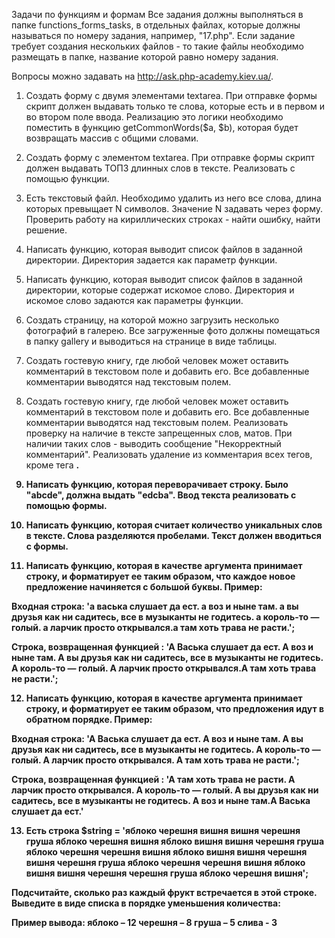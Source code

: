 Задачи по функциям и формам
Все задания должны выполняться в папке functions_forms_tasks, в отдельных файлах, которые должны называться по номеру задания, например, "17.php".
Если задание требует создания нескольких файлов - то такие файлы необходимо размещать в папке, название которой равно номеру задания.

Вопросы можно задавать на http://ask.php-academy.kiev.ua/.

1. Создать форму с двумя элементами textarea. При отправке формы скрипт должен выдавать только те слова, которые есть и в первом и во втором поле ввода. Реализацию это логики необходимо поместить в функцию getCommonWords($a, $b), которая будет возвращать массив с общими словами.

2. Создать форму с элементом textarea. При отправке формы скрипт должен выдавать ТОП3 длинных слов в тексте. Реализовать с помощью функции.

3. Есть текстовый файл. Необходимо удалить из него все слова, длина которых превыщает N символов. Значение N задавать через форму. Проверить работу на кириллических строках - найти ошибку, найти решение.

4. Написать функцию, которая выводит список файлов в заданной директории. Директория задается как параметр функции.

5. Написать функцию, которая выводит список файлов в заданной директории, которые содержат искомое слово. Директория и искомое слово задаются как параметры функции.

6. Создать страницу, на которой можно загрузить несколько фотографий в галерею. Все загруженные фото должны помещаться в папку gallery и выводиться на странице в виде таблицы.

7. Создать гостевую книгу, где любой человек может оставить комментарий в текстовом поле и добавить его. Все добавленные комментарии выводятся над текстовым полем.

8. Создать гостевую книгу, где любой человек может оставить комментарий в текстовом поле и добавить его. Все добавленные комментарии выводятся над текстовым полем. Реализовать проверку на наличие в тексте запрещенных слов, матов. При наличии таких слов - выводить сообщение "Некорректный комментарий". Реализовать удаление из комментария всех тегов, кроме тега <b>.

9. Написать функцию, которая переворачивает строку. Было "abcde", должна выдать "edcba". Ввод текста реализовать с помощью формы.

10. Написать функцию, которая считает количество уникальных слов в тексте. Слова разделяются пробелами. Текст должен вводиться с формы.

11. Написать функцию, которая в качестве аргумента принимает строку, и форматирует ее таким образом, что каждое новое предложение начиняется с большой буквы.
Пример:

Входная строка: 'а васька слушает да ест. а воз и ныне там. а вы друзья как ни садитесь, все в музыканты не годитесь. а король-то — голый. а ларчик просто открывался.а там хоть трава не расти.';

Строка, возвращенная функцией : 'А Васька слушает да ест. А воз и ныне там. А вы друзья как ни садитесь, все в музыканты не годитесь. А король-то — голый. А ларчик просто открывался.А там хоть трава не расти.';

12. Написать функцию, которая в качестве аргумента принимает строку, и форматирует ее таким образом, что предложения идут в обратном порядке.
Пример:

Входная строка: 'А Васька слушает да ест. А воз и ныне там. А вы друзья как ни садитесь, все в музыканты не годитесь. А король-то — голый. А ларчик просто открывался. А там хоть трава не расти.';

Строка, возвращенная функцией : 'А там хоть трава не расти. А ларчик просто открывался. А король-то — голый. А вы друзья как ни садитесь, все в музыканты не годитесь. А воз и ныне там.А Васька слушает да ест.'

13. Есть строка $string = 'яблоко черешня вишня вишня черешня груша яблоко черешня вишня яблоко вишня вишня черешня груша яблоко черешня черешня вишня яблоко вишня вишня черешня вишня черешня груша яблоко черешня черешня вишня яблоко вишня вишня черешня черешня груша яблоко черешня вишня';

Подсчитайте, сколько раз каждый фрукт встречается в этой строке. Выведите в виде списка в порядке уменьшения количества:

Пример вывода:
яблоко – 12
черешня – 8
груша – 5
слива - 3